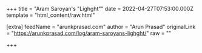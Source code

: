 
+++
title = "Aram Saroyan's \"Lighght\""
date = 2022-04-27T07:53:00.000Z
template = "html_content/raw.html"

[extra]
feedName = "arunkprasad.com"
author = "Arun Prasad"
originalLink = "https://arunkprasad.com/log/aram-saroyans-lighght/"
raw = ""

+++

